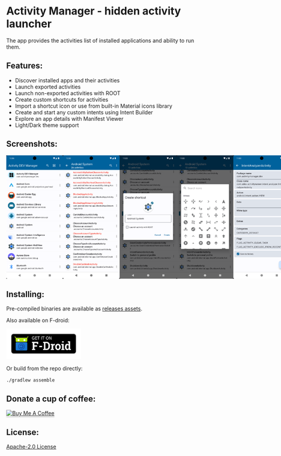 # Activity Manager - hidden activity launcher

The app provides the activities list of installed applications and ability to run them.

Features:
----------
* Discover installed apps and their activities
* Launch exported activities
* Launch non-exported activities with ROOT
* Create custom shortcuts for activities
* Import a shortcut icon or use from built-in Material icons library
* Create and start any custom intents using Intent Builder
* Explore an app details with Manifest Viewer
* Light/Dark theme support

Screenshots:
----------
<div style="display:flex;">
    <img
      src="https://raw.githubusercontent.com/sdex/ActivityManager/master/docs/graphics/screenshots/Screenshot_20221008_092630.png"
      alt="Screenshot" width="30%" />
    <img
        src="https://raw.githubusercontent.com/sdex/ActivityManager/master/docs/graphics/screenshots/Screenshot_20221008_092755.png"
        alt="Screenshot" width="30%" />
    <img
        src="https://raw.githubusercontent.com/sdex/ActivityManager/master/docs/graphics/screenshots/Screenshot_20221008_092848.png"
        alt="Screenshot" width="30%" />
    <img
        src="https://raw.githubusercontent.com/sdex/ActivityManager/master/docs/graphics/screenshots/Screenshot_20221008_092858.png"
        alt="Screenshot" width="30%" />
    <img
        src="https://raw.githubusercontent.com/sdex/ActivityManager/master/docs/graphics/screenshots/Screenshot_20221008_093012.png"
        alt="Screenshot" width="30%" />
    <img
        src="https://raw.githubusercontent.com/sdex/ActivityManager/master/docs/graphics/screenshots/Screenshot_20221008_093548.png"
        alt="Screenshot" width="30%" />
</div>

Installing:
----------
Pre-compiled binaries are available as [releases assets](https://github.com/sdex/ActivityManager/releases).

Also available on F-droid:
<div style="display:flex;">
    <a href="https://f-droid.org/packages/com.activitymanager/">
        <img alt="Get it on F-Droid" height="80"
            src="docs/graphics/logos/f-droid-badge.png"/>
    </a>
</div>

Or build from the repo directly:
```
./gradlew assemble
```

Donate a cup of coffee:
----------

<a href="https://www.buymeacoffee.com/sdex" target="_blank"><img src="https://www.buymeacoffee.com/assets/img/custom_images/orange_img.png" alt="Buy Me A Coffee" style="height: 41px !important;width: 174px !important;box-shadow: 0px 3px 2px 0px rgba(190, 190, 190, 0.5) !important;-webkit-box-shadow: 0px 3px 2px 0px rgba(190, 190, 190, 0.5) !important;" ></a>

License:
----------
[Apache-2.0 License](https://github.com/sdex/ActivityManager/blob/master/LICENSE)
